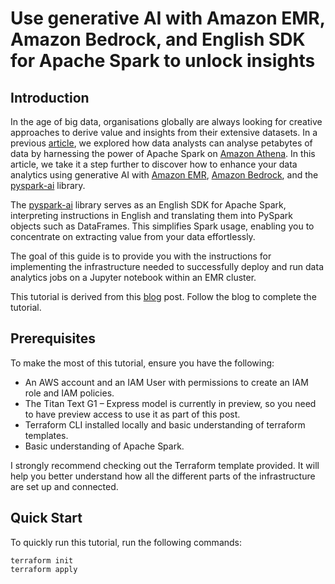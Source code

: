# Use generative AI with Amazon EMR, Amazon Bedrock, and English SDK for Apache Spark to unlock insights

## Introduction
In the age of big data, organisations globally are always looking for creative approaches to derive value and insights from their extensive datasets. In a previous [article](https://medium.com/@boutorh.abderrahim/explore-your-data-lake-using-amazon-athena-for-apache-spark-e0dfa05f01c6), we explored how data analysts can analyse petabytes of data by harnessing the power of Apache Spark on [Amazon Athena](https://aws.amazon.com/athena/). In this article, we take it a step further to discover how to enhance your data analytics using generative AI with [Amazon EMR](https://aws.amazon.com/emr/), [Amazon Bedrock](https://aws.amazon.com/blogs/big-data/category/artificial-intelligence/amazon-machine-learning/amazon-bedrock/), and the [pyspark-ai](https://github.com/pyspark-ai/pyspark-ai) library. 

The [pyspark-ai](https://github.com/pyspark-ai/pyspark-ai) library serves as an English SDK for Apache Spark, interpreting instructions in English and translating them into PySpark objects such as DataFrames. This simplifies Spark usage, enabling you to concentrate on extracting value from your data effortlessly.

The goal of this guide is to provide you with the instructions for implementing the infrastructure needed to successfully deploy and run data analytics jobs on a Jupyter notebook within an EMR cluster.

This tutorial is derived from this [blog]() post. Follow the blog to complete the tutorial.


## Prerequisites
To make the most of this tutorial, ensure you have the following:

- An AWS account and an IAM User with permissions to create an IAM role and IAM policies.
- The Titan Text G1 – Express model is currently in preview, so you need to have preview access to use it as part of this post.
- Terraform CLI installed locally and basic understanding of terraform templates.
- Basic understanding of Apache Spark.

I strongly recommend checking out the Terraform template provided. It will help you better understand how all the different parts of the infrastructure are set up and connected.

## Quick Start
To quickly run this tutorial, run the following commands:
```
terraform init
terraform apply
```
